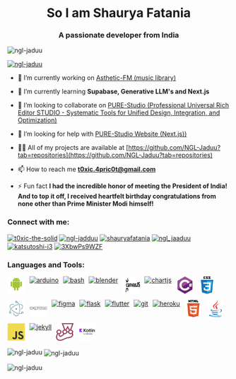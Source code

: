 <h1 align="center">So I am Shaurya Fatania</h1>
<h3 align="center">A passionate developer from India</h3>

<p align="left"> <img src="https://komarev.com/ghpvc/?username=ngl-jaduu&label=Profile%20views&color=0e75b6&style=flat" alt="ngl-jaduu" /> </p>

<p align="left"> <a href="https://github.com/ryo-ma/github-profile-trophy"><img src="https://github-profile-trophy.vercel.app/?username=ngl-jaduu" alt="ngl-jaduu" /></a> </p>

- 🔭 I’m currently working on [Asthetic-FM (music library)](https://asthetic-fm.netlify.app/)

- 🌱 I’m currently learning **Supabase, Generative LLM's and Next.js**

- 👯 I’m looking to collaborate on [PURE-Studio (Professional Universal Rich Editor STUDIO - Systematic Tools for Unified Design, Integration, and Optimization)](https://github.com/NGL-Jaduu/PURE-studio/releases/tag/Verison-1)

- 🤝 I’m looking for help with [PURE-Studio Website (Next.js))](https://github.com/NGL-Jaduu/PURE-website)

- 👨‍💻 All of my projects are available at [https://github.com/NGL-Jaduu?tab=repositories](https://github.com/NGL-Jaduu?tab=repositories)

- 📫 How to reach me **t0xic.4pric0t@gmail.com**

- ⚡ Fun fact **I had the incredible honor of meeting the President of India! And to top it off, I received heartfelt birthday congratulations from none other than Prime Minister Modi himself!**

<h3 align="left">Connect with me:</h3>
<p align="left">
<a href="https://codepen.io/t0xic-the-solid" target="blank"><img align="center" src="https://raw.githubusercontent.com/rahuldkjain/github-profile-readme-generator/master/src/images/icons/Social/codepen.svg" alt="t0xic-the-solid" height="30" width="40" /></a>
<a href="https://codesandbox.com/ngl-jadduu" target="blank"><img align="center" src="https://raw.githubusercontent.com/rahuldkjain/github-profile-readme-generator/master/src/images/icons/Social/codesandbox.svg" alt="ngl-jadduu" height="30" width="40" /></a>
<a href="https://kaggle.com/shauryafatania" target="blank"><img align="center" src="https://raw.githubusercontent.com/rahuldkjain/github-profile-readme-generator/master/src/images/icons/Social/kaggle.svg" alt="shauryafatania" height="30" width="40" /></a>
<a href="https://instagram.com/ngl_jaaduu" target="blank"><img align="center" src="https://raw.githubusercontent.com/rahuldkjain/github-profile-readme-generator/master/src/images/icons/Social/instagram.svg" alt="ngl_jaaduu" height="30" width="40" /></a>
<a href="https://www.youtube.com/c/katsutoshi-i3" target="blank"><img align="center" src="https://raw.githubusercontent.com/rahuldkjain/github-profile-readme-generator/master/src/images/icons/Social/youtube.svg" alt="katsutoshi-i3" height="30" width="40" /></a>
<a href="https://discord.gg/3XbwPs9WZF" target="blank"><img align="center" src="https://raw.githubusercontent.com/rahuldkjain/github-profile-readme-generator/master/src/images/icons/Social/discord.svg" alt="3XbwPs9WZF" height="30" width="40" /></a>
</p>

<h3 align="left">Languages and Tools:</h3>
<p align="left" style="display: flex; flex-wrap: wrap; gap: 10px;">
  <a href="https://developer.android.com" target="_blank" rel="noreferrer"> 
    <img src="https://raw.githubusercontent.com/devicons/devicon/master/icons/android/android-original-wordmark.svg" alt="android" width="40" height="40"/> 
  </a> 
  <a href="https://www.arduino.cc/" target="_blank" rel="noreferrer"> 
    <img src="https://cdn.worldvectorlogo.com/logos/arduino-1.svg" alt="arduino" width="40" height="40"/> 
  </a> 
  <a href="https://www.gnu.org/software/bash/" target="_blank" rel="noreferrer"> 
    <img src="https://www.vectorlogo.zone/logos/gnu_bash/gnu_bash-icon.svg" alt="bash" width="40" height="40"/> 
  </a> 
  <a href="https://www.blender.org/" target="_blank" rel="noreferrer"> 
    <img src="https://download.blender.org/branding/community/blender_community_badge_white.svg" alt="blender" width="40" height="40"/> 
  </a> 
  <a href="https://canvasjs.com" target="_blank" rel="noreferrer"> 
    <img src="https://raw.githubusercontent.com/Hardik0307/Hardik0307/master/assets/canvasjs-charts.svg" alt="canvasjs" width="40" height="40"/> 
  </a> 
  <a href="https://www.chartjs.org" target="_blank" rel="noreferrer"> 
    <img src="https://www.chartjs.org/media/logo-title.svg" alt="chartjs" width="40" height="40"/> 
  </a> 
  <a href="https://www.w3schools.com/cs/" target="_blank" rel="noreferrer"> 
    <img src="https://raw.githubusercontent.com/devicons/devicon/master/icons/csharp/csharp-original.svg" alt="csharp" width="40" height="40"/> 
  </a> 
  <a href="https://www.w3schools.com/css/" target="_blank" rel="noreferrer"> 
    <img src="https://raw.githubusercontent.com/devicons/devicon/master/icons/css3/css3-original-wordmark.svg" alt="css3" width="40" height="40"/> 
  </a> 
  <a href="https://www.electronjs.org" target="_blank" rel="noreferrer"> 
    <img src="https://raw.githubusercontent.com/devicons/devicon/master/icons/electron/electron-original.svg" alt="electron" width="40" height="40"/> 
  </a> 
  <a href="https://expressjs.com" target="_blank" rel="noreferrer"> 
    <img src="https://raw.githubusercontent.com/devicons/devicon/master/icons/express/express-original-wordmark.svg" alt="express" width="40" height="40"/> 
  </a> 
  <a href="https://www.figma.com/" target="_blank" rel="noreferrer"> 
    <img src="https://www.vectorlogo.zone/logos/figma/figma-icon.svg" alt="figma" width="40" height="40"/> 
  </a> 
  <a href="https://flask.palletsprojects.com/" target="_blank" rel="noreferrer"> 
    <img src="https://www.vectorlogo.zone/logos/pocoo_flask/pocoo_flask-icon.svg" alt="flask" width="40" height="40"/> 
  </a> 
  <a href="https://flutter.dev" target="_blank" rel="noreferrer"> 
    <img src="https://www.vectorlogo.zone/logos/flutterio/flutterio-icon.svg" alt="flutter" width="40" height="40"/> 
  </a> 
  <a href="https://git-scm.com/" target="_blank" rel="noreferrer"> 
    <img src="https://www.vectorlogo.zone/logos/git-scm/git-scm-icon.svg" alt="git" width="40" height="40"/> 
  </a> 
  <a href="https://heroku.com" target="_blank" rel="noreferrer"> 
    <img src="https://www.vectorlogo.zone/logos/heroku/heroku-icon.svg" alt="heroku" width="40" height="40"/> 
  </a> 
  <a href="https://www.w3.org/html/" target="_blank" rel="noreferrer"> 
    <img src="https://raw.githubusercontent.com/devicons/devicon/master/icons/html5/html5-original-wordmark.svg" alt="html5" width="40" height="40"/> 
  </a> 
  <a href="https://www.java.com" target="_blank" rel="noreferrer"> 
    <img src="https://raw.githubusercontent.com/devicons/devicon/master/icons/java/java-original.svg" alt="java" width="40" height="40"/> 
  </a> 
  <a href="https://developer.mozilla.org/en-US/docs/Web/JavaScript" target="_blank" rel="noreferrer"> 
    <img src="https://raw.githubusercontent.com/devicons/devicon/master/icons/javascript/javascript-original.svg" alt="javascript" width="40" height="40"/> 
  </a> 
  <a href="https://jekyllrb.com/" target="_blank" rel="noreferrer"> 
    <img src="https://www.vectorlogo.zone/logos/jekyll/jekyll-icon.svg" alt="jekyll" width="40" height="40"/> 
  </a> 
  <a href="https://jestjs.io" target="_blank" rel="noreferrer"> 
    <img src="https://raw.githubusercontent.com/devicons/devicon/master/icons/jest/jest-plain.svg" alt="jest" width="40" height="40"/> 
  </a> 
  <a href="https://kotlinlang.org/" target="_blank" rel="noreferrer"> 
    <img src="https://raw.githubusercontent.com/devicons/devicon/master/icons/kotlin/kotlin-original-wordmark.svg" alt="kotlin" width="40" height="40"/> 
  </a> 
</p>
<p><img align="left" src="https://github-readme-stats.vercel.app/api/top-langs?username=ngl-jaduu&show_icons=true&locale=en&layout=compact" alt="ngl-jaduu" /></p>

<p>&nbsp;<img align="center" src="https://github-readme-stats.vercel.app/api?username=ngl-jaduu&show_icons=true&locale=en" alt="ngl-jaduu" /></p>

<p><img align="center" src="https://github-readme-streak-stats.herokuapp.com/?user=ngl-jaduu&" alt="ngl-jaduu" /></p>
